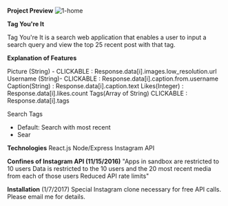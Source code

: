 
**Project Preview**
![1-home](https://cloud.githubusercontent.com/assets/11032490/20317763/48dd0e58-ab1c-11e6-8efd-ef3c1ae2aad2.png)


**Tag You're It**

Tag You're It is a search web application that enables a user to input a search query and view the top 25 recent post with that tag.

**Explanation of Features**

Picture (String) - CLICKABLE    : Response.data[i].images.low_resolution.url
Username (String)- CLICKABLE    : Response.data[i].caption.from.username 
Caption(String)                 : Response.data[i].caption.text
Likes(Integer)                  : Response.data[i].likes.count 
Tags(Array of String) CLICKABLE : Response.data[i].tags     

Search Tags 
- Default: Search with most recent
- Sear

**Technologies**
React.js
Node/Express
Instagram API

**Confines of Instagram API (11/15/2016)**
"Apps in sandbox are restricted to 10 users
Data is restricted to the 10 users and the 20 most recent media from each of those users
Reduced API rate limits"

**Installation** (1/7/2017)
Special Instagram clone necessary for free API calls. Please email me for details.
